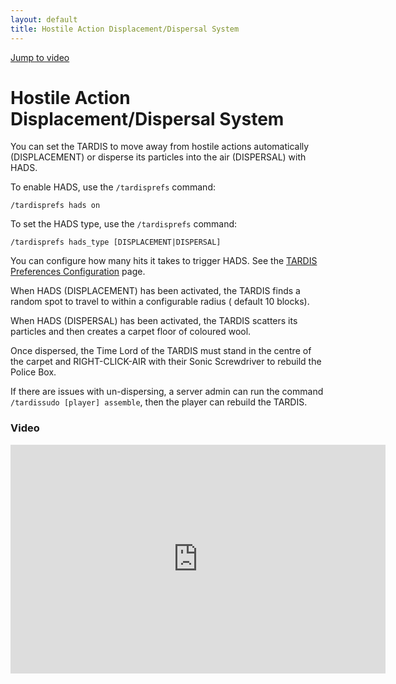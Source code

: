 ```yaml
---
layout: default
title: Hostile Action Displacement/Dispersal System
---
```


[Jump to video](#video)

# Hostile Action Displacement/Dispersal System

You can set the TARDIS to move away from hostile actions automatically (DISPLACEMENT) or disperse its particles into the
air (DISPERSAL) with HADS.

To enable HADS, use the `/tardisprefs` command:

    /tardisprefs hads on

To set the HADS type, use the `/tardisprefs` command:

    /tardisprefs hads_type [DISPLACEMENT|DISPERSAL]

You can configure how many hits it takes to trigger HADS. See
the [TARDIS Preferences Configuration](configuration-prefs.html) page.

When HADS (DISPLACEMENT) has been activated, the TARDIS finds a random spot to travel to within a configurable radius (
default 10 blocks).

When HADS (DISPERSAL) has been activated, the TARDIS scatters its particles and then creates a carpet floor of coloured
wool.

Once dispersed, the Time Lord of the TARDIS must stand in the centre of the carpet and RIGHT-CLICK-AIR with their Sonic
Screwdriver to rebuild the Police Box.

If there are issues with un-dispersing, a server admin can run the command `/tardissudo [player] assemble`, then the
player can rebuild the TARDIS.

### Video

<iframe src="https://player.vimeo.com/video/66992762" width="600" height="366" frameborder="0" webkitallowfullscreen mozallowfullscreen allowfullscreen></iframe>
